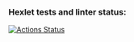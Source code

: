 ### Hexlet tests and linter status:
[![Actions Status](https://github.com/asfiks/frontend-project-46/workflows/hexlet-check/badge.svg)](https://github.com/asfiks/frontend-project-46/actions)